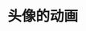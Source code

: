 # 头像的动画

<vuep template="#demo1"></vuep>
<script v-pre type="text/x-template" id="demo1">
<style>
.bgs-vue{
  background-color:rgba(180,160,120,.1);padding-bottom:50px;
}
.conts{width: 880px;margin: 0 auto;}
.conts .demo{
  width: 200px;
  float: left;
  position: relative;
}
.conts:after{
  content: "",
  clear: both;
  display:block;
}
.conts .demo1{
  width: 200px;
  height: 200px;
  margin: 100px 10px 0 10px;
  background-color: #ffffff;
}
.conts .demo1 img{
  width: 100%;
}
.conts .demo1 .prot{
  width: 100px;
  height: 100px;
  border:3px solid #fff;
  overflow: hidden;
  border-radius: 50% 0;
  transition: all 0.5s;
  position: absolute;
  left:50px;
  top:-50px;
}
.conts .demo1:hover .prot{
  border-radius: 50%;
  border-color: #42b983;
}
.conts .demo1 .spo{
  width: 100%;
  height: 5px;
  line-height: 30px;
  text-align: center;
  background-color: #42b983;
  position: absolute;
  bottom: 0px;
  color: #fff;
  font-size: 12px;
  overflow: hidden;
  transition: all 0.5s;
}
.conts .demo1:hover .spo{
  height: 30px;
}
.conts .demo1 .info{
  text-align: center;
  font-size: 12px;
  padding:70px 15px 0 15px;
}
.conts .demo1 .info h3{
  margin-top: 10px;
}
.conts .demo2 .prot{
  border-radius: 0 50%;
}
.conts .demo2:hover .prot{
  border-color: orange;
}
.conts .demo2 .spo{
  background-color: orange;
}

.conts .demo3 .prot{
  border-radius: 0;
}
.conts .demo3:hover .prot{
  border-color: #1fb554;
}
.conts .demo3 .spo{
  background-color: #1fb554;
}

.conts .demo4 .prot{
  border-radius: 50% 50% 0 0;
}
.conts .demo4:hover .prot{
  border-color: #e5642b;
}
.conts .demo4 .spo{
  background-color: #e5642b;
}
</style>
<template>
<div class="bgs-vue">
  <div class="conts">
    <div class="demo demo1">
      <div class="prot">
          <img src="http://codehtml.cn/code-demo/resources/images/logo.png" alt="" srcset="">
      </div>
      <div class="info">
        <h3>CODE</h3>
        Whatever is worth doing is worth doing well.
      </div>
      <div class="spo">CODEHTML</div>
    </div>

    <div class="demo demo1 demo2">
      <div class="prot">
          <img src="http://codehtml.cn/code-demo/resources/images/logo.png" alt="" srcset="">
      </div>
      <div class="info">
        <h3>CODE</h3>
        Whatever is worth doing is worth doing well.
      </div>
      <div class="spo">CODEHTML</div>
    </div>
    <div class="demo demo1 demo3">
      <div class="prot">
          <img src="http://codehtml.cn/code-demo/resources/images/logo.png" alt="" srcset="">
      </div>
      <div class="info">
        <h3>CODE</h3>
        Whatever is worth doing is worth doing well.
      </div>
      <div class="spo">CODEHTML</div>
    </div>
    <div class="demo demo1 demo4">
      <div class="prot">
          <img src="http://codehtml.cn/code-demo/resources/images/logo.png" alt="" srcset="">
      </div>
      <div class="info">
        <h3>CODE</h3>
        Whatever is worth doing is worth doing well.
      </div>
      <div class="spo">CODEHTML</div>
    </div>
    <div style="clear:both;"></div>
  </div>
</div>
</template>
<script></script>
</script>